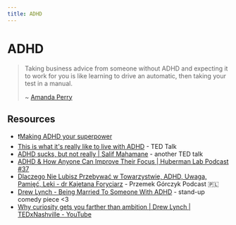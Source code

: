 ```yaml
---
title: ADHD
---
```


# ADHD

> Taking business advice from someone without ADHD and expecting it to work for you is like learning to drive an automatic, then taking your test in a manual.
>
> ~ [Amanda Perry](https://www.instagram.com/p/CttC0pXM6ht/)

## Resources

- ❗[Making ADHD your superpower](https://www.youtube.com/watch?app=desktop&v=I9LRSgxbQqM)
- [This is what it's really like to live with ADHD](https://www.ted.com/talks/jessica_mccabe_this_is_what_it_s_really_like_to_live_with_adhd_jan_2017) - TED Talk
- [ADHD sucks, but not really | Salif Mahamane](https://www.youtube.com/watch?v=fWCocjh5aK0&t=7s) - another TED talk
- [ADHD & How Anyone Can Improve Their Focus | Huberman Lab Podcast #37](https://www.youtube.com/watch?v=hFL6qRIJZ_Y)
- [Dlaczego Nie Lubisz Przebywać w Towarzystwie, ADHD, Uwaga, Pamięć, Leki - dr Kajetana Foryciarz](https://www.youtube.com/watch?v=nGaC6NEWl4M) - Przemek Górczyk Podcast 🇵🇱
- [Drew Lynch - Being Married To Someone With ADHD](https://www.youtube.com/watch?v=v3I0YsfMJS8) - stand-up comedy piece <3
- [Why curiosity gets you farther than ambition | Drew Lynch | TEDxNashville - YouTube](https://www.youtube.com/watch?v=Ow-0P3SyZpM)
